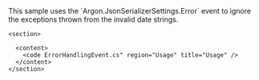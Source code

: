 <?xml version="1.0" encoding="utf-8"?>
<topic id="ErrorHandlingEvent" revisionNumber="1">
  <developerConceptualDocument xmlns="http://ddue.schemas.microsoft.com/authoring/2003/5" xmlns:xlink="http://www.w3.org/1999/xlink">This sample uses the `Argon.JsonSerializerSettings.Error` event
      to ignore the exceptions thrown from the invalid date strings.

    <section>

      <content>
        <code ErrorHandlingEvent.cs" region="Usage" title="Usage" />
      </content>
    </section>